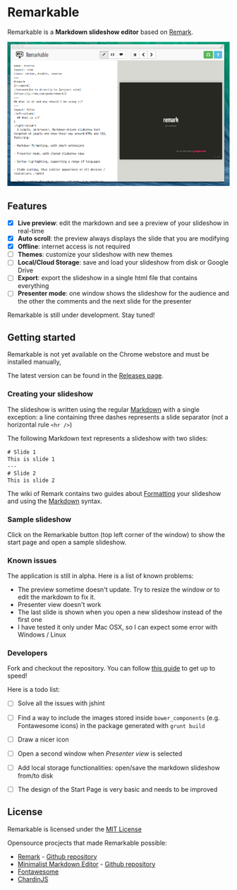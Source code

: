 # Remarkable

Remarkable is a **Markdown slideshow editor** based on [Remark](http://remarkjs.com/).

![Remarkable screenshot](https://raw.githubusercontent.com/Muffo/remarkable/develop/assets/screenshot.png)

## Features

- [x] **Live preview**: edit the markdown and see a preview of your slideshow in real-time
- [x] **Auto scroll**: the preview always displays the slide that you are modifying
- [x] **Offline**: internet access is not required
- [ ] **Themes**: customize your slideshow with new themes
- [ ] **Local/Cloud Storage**: save and load your slideshow from disk or Google Drive
- [ ] **Export**: export the slideshow in a single html file that contains everything
- [ ] **Presenter mode**: one window shows the slideshow for the audience and the other the comments and the next slide for the presenter

Remarkable is still under development. Stay tuned!

## Getting started

Remarkable is not yet available on the Chrome webstore and must be installed manually,

The latest version can be found in the [Releases page](https://github.com/Muffo/remarkable/releases).

### Creating your slideshow

The slideshow is written using the regular [Markdown](http://daringfireball.net/projects/markdown/) with a single exception: a line containing three dashes represents a slide separator (not a horizontal rule `<hr />`) 

The following Markdown text represents a slideshow with two slides:

```
# Slide 1
This is slide 1
---
# Slide 2
This is slide 2 
```

The wiki of Remark contains two guides about [Formatting](https://github.com/gnab/remark/wiki/Formatting) your slideshow and using the [Markdown](https://github.com/gnab/remark/wiki/Markdown) syntax.


### Sample slideshow

Click on the Remarkable button (top left corner of the window) to show the start page and open a sample slideshow.

### Known issues

The application is still in alpha. Here is a list of known problems:

* The preview sometime doesn't update. Try to resize the window or to edit the markdown to fix it.
* Presenter view doesn't work
* The last slide is shown when you open a new slideshow instead of the first one
* I have tested it only under Mac OSX, so I can expect some error with Windows / Linux


### Developers

Fork and checkout the repository. You can follow [this guide](http://minimul.com/developing-a-chrome-extension-with-yeoman.html) to get up to speed!

Here is a todo list:

- [ ] Solve all the issues with jshint
- [ ] Find a way to include the images stored inside `bower_components` (e.g. Fontawesome icons) in the package generated with `grunt build`
- [ ] Draw a nicer icon
- [ ] Open a second window when *Presenter view* is selected
- [ ] Add local storage functionalities: open/save the markdown slideshow from/to disk
- [ ] The design of the Start Page is very basic and needs to be improved


## License

Remarkable is licensed under the [MIT License](https://github.com/Muffo/remarkable/blob/master/LICENSE)

Opensource procjects that made Remarkable possible:

* [Remark](http://remarkjs.com/)  - [Github repository](https://github.com/gnab/remark)
* [Minimalist Markdown Editor](https://chrome.google.com/webstore/detail/minimalist-markdown-edito/pghodfjepegmciihfhdipmimghiakcjf) - [Github repository](https://github.com/pioul/Minimalist-Markdown-Editor-for-Chrome)
* [Fontawesome](http://fontawesome.io/)
* [ChardinJS](http://heelhook.github.io/chardin.js/)

